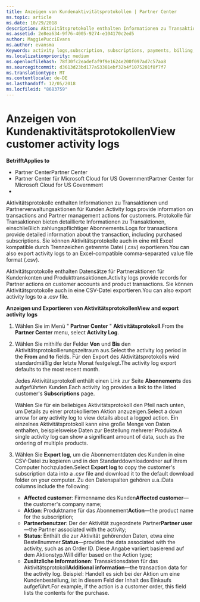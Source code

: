 ```yaml
---
title: Anzeigen von Kundenaktivitätsprotokollen | Partner Center
ms.topic: article
ms.date: 10/29/2018
description: Aktivitätsprotokolle enthalten Informationen zu Transaktionen und Partnerverwaltungsaktionen für Kunden.
ms.assetid: 2e8ea634-9f76-4005-9274-e104170c2ed5
author: MaggiePucciEvans
ms.author: evansma
Keywords: activity logs,subscription, subscriptions, payments, billing, transactions
ms.localizationpriority: medium
ms.openlocfilehash: 78f30fc2eadefaf9f9e1624e200f097ad7c57aa8
ms.sourcegitcommit: d3613d23bd177a53381ebf32b4f1075201f8f7f7
ms.translationtype: MT
ms.contentlocale: de-DE
ms.lasthandoff: 12/05/2018
ms.locfileid: "8683759"
---
```

# <a name="view-customer-activity-logs"></a><span data-ttu-id="e1435-103">Anzeigen von Kundenaktivitätsprotokollen</span><span class="sxs-lookup"><span data-stu-id="e1435-103">View customer activity logs</span></span>

**<span data-ttu-id="e1435-104">Betrifft</span><span class="sxs-lookup"><span data-stu-id="e1435-104">Applies to</span></span>**

-  <span data-ttu-id="e1435-105">Partner Center</span><span class="sxs-lookup"><span data-stu-id="e1435-105">Partner Center</span></span>
-  <span data-ttu-id="e1435-106">Partner Center für Microsoft Cloud for US Government</span><span class="sxs-lookup"><span data-stu-id="e1435-106">Partner Center for Microsoft Cloud for US Government</span></span>
-  


<span data-ttu-id="e1435-107">Aktivitätsprotokolle enthalten Informationen zu Transaktionen und Partnerverwaltungsaktionen für Kunden.</span><span class="sxs-lookup"><span data-stu-id="e1435-107">Activity logs provide information on transactions and Partner management actions for customers.</span></span> <span data-ttu-id="e1435-108">Protokolle für Transaktionen bieten detaillierte Informationen zu Transaktionen, einschließlich zahlungspflichtiger Abonnements.</span><span class="sxs-lookup"><span data-stu-id="e1435-108">Logs for transactions provide detailed information about the transaction, including purchased subscriptions.</span></span> <span data-ttu-id="e1435-109">Sie können Aktivitätsprotokolle auch in eine mit Excel kompatible durch Trennzeichen getrennte Datei (.csv) exportieren.</span><span class="sxs-lookup"><span data-stu-id="e1435-109">You can also export activity logs to an Excel-compatible comma-separated value file format (.csv).</span></span>

<span data-ttu-id="e1435-110">Aktivitätsprotokolle enthalten Datensätze für Partneraktionen für Kundenkonten und Produkttransaktionen.</span><span class="sxs-lookup"><span data-stu-id="e1435-110">Activity logs provide records for Partner actions on customer accounts and product transactions.</span></span> <span data-ttu-id="e1435-111">Sie können Aktivitätsprotokolle auch in eine CSV-Datei exportieren.</span><span class="sxs-lookup"><span data-stu-id="e1435-111">You can also export activity logs to a .csv file.</span></span>

**<span data-ttu-id="e1435-112">Anzeigen und Exportieren von Aktivitätsprotokollen</span><span class="sxs-lookup"><span data-stu-id="e1435-112">View and export activity logs</span></span>**

1.  <span data-ttu-id="e1435-113">Wählen Sie im Menü " **Partner Center** " **Aktivitätsprotokoll**.</span><span class="sxs-lookup"><span data-stu-id="e1435-113">From the **Partner Center** menu, select **Activity Log**.</span></span>
2.  <span data-ttu-id="e1435-114">Wählen Sie mithilfe der Felder **Von** und **Bis** den Aktivitätsprotokollierungszeitraum aus.</span><span class="sxs-lookup"><span data-stu-id="e1435-114">Select the activity log period in the **From** and **to** fields.</span></span> <span data-ttu-id="e1435-115">Für den Export des Aktivitätsprotokolls wird standardmäßig der letzte Monat festgelegt.</span><span class="sxs-lookup"><span data-stu-id="e1435-115">The activity log export defaults to the most recent month.</span></span>

    <span data-ttu-id="e1435-116">Jedes Aktivitätsprotokoll enthält einen Link zur Seite **Abonnements** des aufgeführten Kunden.</span><span class="sxs-lookup"><span data-stu-id="e1435-116">Each activity log provides a link to the listed customer's **Subscriptions** page.</span></span>

    <span data-ttu-id="e1435-117">Wählen Sie für ein beliebiges Aktivitätsprotokoll den Pfeil nach unten, um Details zu einer protokollierten Aktion anzuzeigen.</span><span class="sxs-lookup"><span data-stu-id="e1435-117">Select a down arrow for any activity log to view details about a logged action.</span></span> <span data-ttu-id="e1435-118">Ein einzelnes Aktivitätsprotokoll kann eine große Menge von Daten enthalten, beispielsweise Daten zur Bestellung mehrerer Produkte.</span><span class="sxs-lookup"><span data-stu-id="e1435-118">A single activity log can show a significant amount of data, such as the ordering of multiple products.</span></span>

3.  <span data-ttu-id="e1435-119">Wählen Sie **Export log**, um die Abonnementdaten des Kunden in eine CSV-Datei zu kopieren und in den Standarddownloadordner auf Ihrem Computer hochzuladen.</span><span class="sxs-lookup"><span data-stu-id="e1435-119">Select **Export log** to copy the customer's subscription data into a .csv file and download it to the default download folder on your computer.</span></span> <span data-ttu-id="e1435-120">Zu den Datenspalten gehören u.a.:</span><span class="sxs-lookup"><span data-stu-id="e1435-120">Data columns include the following:</span></span>
    -   <span data-ttu-id="e1435-121">**Affected customer**: Firmenname des Kunden</span><span class="sxs-lookup"><span data-stu-id="e1435-121">**Affected customer**—the customer's company name;</span></span>
    -   <span data-ttu-id="e1435-122">**Aktion**: Produktname für das Abonnement</span><span class="sxs-lookup"><span data-stu-id="e1435-122">**Action**—the product name for the subscription;</span></span>
    -   <span data-ttu-id="e1435-123">**Partnerbenutzer**: Der der Aktivität zugeordnete Partner</span><span class="sxs-lookup"><span data-stu-id="e1435-123">**Partner user**—the Partner associated with the activity;</span></span>
    -   <span data-ttu-id="e1435-124">**Status**: Enthält die zur Aktivität gehörenden Daten, etwa eine Bestellnummer.</span><span class="sxs-lookup"><span data-stu-id="e1435-124">**Status**—provides the data associated with the activity, such as an Order ID.</span></span> <span data-ttu-id="e1435-125">Diese Angabe variiert basierend auf dem Aktionstyp.</span><span class="sxs-lookup"><span data-stu-id="e1435-125">Will differ based on the Action type;</span></span>
    -   <span data-ttu-id="e1435-126">**Zusätzliche Informationen**: Transaktionsdaten für das Aktivitätsprotokoll</span><span class="sxs-lookup"><span data-stu-id="e1435-126">**Additional information**—the transaction data for the activity log.</span></span> <span data-ttu-id="e1435-127">Beispiel: Handelt es sich bei der Aktion um eine Kundenbestellung, ist in diesem Feld der Inhalt des Einkaufs aufgeführt.</span><span class="sxs-lookup"><span data-stu-id="e1435-127">For example, if the action is a customer order, this field lists the contents for the purchase.</span></span>

 

 



